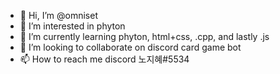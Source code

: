 - 👋 Hi, I’m @omniset
- 👀 I’m interested in phyton 
- 🌱 I’m currently learning phyton, html+css, .cpp, and lastly .js
- 💞️ I’m looking to collaborate on discord card game bot
- 📫 How to reach me discord 노지혜#5534

<!---
omniset/omniset is a ✨ special ✨ repository because its `README.md` (this file) appears on your GitHub profile.
You can click the Preview link to take a look at your changes.
--->
